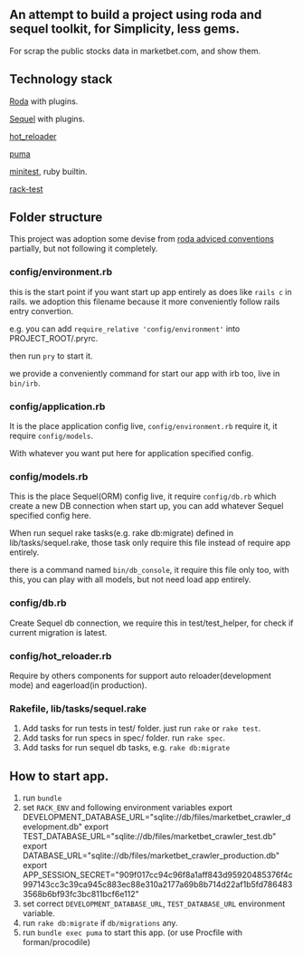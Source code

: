 ## An attempt to build a project using roda and sequel toolkit, for Simplicity, less gems.

For scrap the public stocks data in marketbet.com, and show them.

## Technology stack

[Roda](https://github.com/jeremyevans/roda) with plugins.

[Sequel](https://github.com/jeremyevans/sequel) with plugins.

[hot_reloader](https://github.com/zw963/hot_reloader)

[puma](https://github.com/puma/puma)

[minitest](https://github.com/seattlerb/minitest), ruby builtin.

[rack-test](https://github.com/rack/rack-test)

<!-- [ferrum](https://github.com/rubycdp/ferrum), for used with chrome headless. -->

## Folder structure

This project was adoption some devise from [roda adviced conventions](https://github.com/jeremyevans/roda/blob/master/doc/conventions.rdoc) partially, but not following it completely.

### config/environment.rb
this is the start point if you want start up app entirely as does like `rails c` in rails.
we adoption this filename because it more conveniently follow rails entry convertion.

e.g. you can add `require_relative 'config/environment'` into PROJECT_ROOT/.pryrc.

then run `pry` to start it.

we provide a conveniently command for start our app with irb too, live in `bin/irb`.

### config/application.rb

It is the place application config live, `config/environment.rb` require it, it require `config/models`.

With whatever you want put here for application specified config.

### config/models.rb

This is the place Sequel(ORM) config live, it require `config/db.rb` which create 
a new DB connection when start up, you can add whatever Sequel specified config here.

When run sequel rake tasks(e.g. rake db:migrate) defined in lib/tasks/sequel.rake, 
those task only require this file instead of require app entirely.

there is a command named `bin/db_console`, it require this file only too, with this, 
you can play with all models, but not need load app entirely.

### config/db.rb

Create Sequel db connection, we require this in test/test_helper, for check if current migration is latest.

### config/hot_reloader.rb

Require by others components for support auto reloader(development mode) and eagerload(in production).

### Rakefile, lib/tasks/sequel.rake

1. Add tasks for run tests in test/ folder. just run `rake` or `rake test`.
2. Add tasks for run specs in spec/ folder. run `rake spec`.
3. Add tasks for run sequel db tasks,  e.g. `rake db:migrate`

## How to start app.

1. run `bundle`
2. set `RACK_ENV` and following environment variables
   export DEVELOPMENT_DATABASE_URL="sqlite://db/files/marketbet_crawler_development.db"
   export TEST_DATABASE_URL="sqlite://db/files/marketbet_crawler_test.db"
   export DATABASE_URL="sqlite://db/files/marketbet_crawler_production.db"
   export APP_SESSION_SECRET="909f017cc94c96f8a1aff843d95920485376f4c997143cc3c39ca945c883ec88e310a2177a69b8b714d22af1b5fd7864833568b6bf93fc3bc811bcf6e112"
3. set correct `DEVELOPMENT_DATABASE_URL`, `TEST_DATABASE_URL` environment variable.
4. run `rake db:migrate` if `db/migrations` any.
5. run `bundle exec puma` to start this app. (or use Procfile with forman/procodile)
